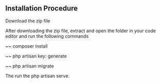 ## Installation Procedure

Download the zip file

After downloading the zip file, extract and open the folder in your code editor and run the following commands

~~ composer install 

~~ php artisan key: generate

~~ php artisan migrate

The run the php artisan serve.
